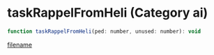 # taskRappelFromHeli (Category ai)

```js
function taskRappelFromHeli(ped: number, unused: number): void
```

[filename](taskRappelFromHeli_m.md ':include')